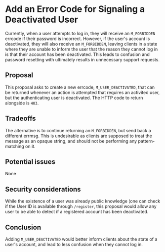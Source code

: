 # Add an Error Code for Signaling a Deactivated User

Currently, when a user attempts to log in, they will receive an `M_FORBIDDEN`
errcode if their password is incorrect. However, if the user's account is
deactivated, they will also receive an `M_FORBIDDEN`, leaving clients in a
state where they are unable to inform the user that the reason they cannot
log in is that their account has been deactivated. This leads to confusion
and password resetting with ultimately results in unnecessary support
requests.

## Proposal

This proposal asks to create a new errcode, `M_USER_DEACTIVATED`, that can be
returned whenever an action is attempted that requires an activited user, but
the authenticating user is deactivated. The HTTP code to return alongside is
`403`.

## Tradeoffs

The alternative is to continue returning an `M_FORBIDDEN`, but send back a
different errmsg. This is undesirable as clients are supposed to treat the
message as an opaque string, and should not be performing any
pattern-matching on it.

## Potential issues

None

## Security considerations

While the existence of a user was already public knowledge (one can check if
the User ID is available through `/register`, this proposal would allow any
user to be able to detect if a registered account has been deactivated.

## Conclusion

Adding `M_USER_DEACTIVATED` would better inform clients about the state of a
user's account, and lead to less confusion when they cannot log in.
